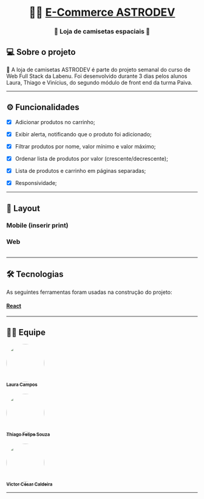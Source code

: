 <h1 align="center">
     🛒🚀 <a href="#" alt="site do projeto"> E-Commerce ASTRODEV </a> 
</h1>

<h3 align="center">
    🛒 Loja de camisetas espaciais 🚀
</h3>



## 💻 Sobre o projeto

🚀 A loja de camisetas ASTRODEV é parte do projeto semanal do curso de Web Full Stack da Labenu. 
Foi desenvolvido durante 3 dias pelos alunos Laura, Thiago e Vinícius, do segundo módulo de front end da turma Paiva.

---

## ⚙️ Funcionalidades

  - [x] Adicionar produtos no carrinho;
  - [x] Exibir alerta, notificando que o produto foi adicionado; 
  - [x] Filtrar produtos por nome, valor mínimo e valor máximo;
  - [x] Ordenar lista de produtos por valor (crescente/decrescente);
  - [x] Lista de produtos e carrinho em páginas separadas;
  - [x] Responsividade; 
 

---

## 🎨 Layout

### Mobile (inserir print)

<p align="center">
  


</p>

### Web

<p align="center" style="display: flex; align-items: flex-start; justify-content: center;">
 
</p>

---

## 🛠 Tecnologias

As seguintes ferramentas foram usadas na construção do projeto:

#### [React](https://reactjs.org/)  


---

## 👨‍💻 Equipe


<a href="https://github.com/lausmpc">
 <img style="border-radius: 50%;" src="https://avatars.githubusercontent.com/u/81258211?v=4" width="100px;" alt=""/>
 <br />
 <sub><b>Laura Campos</b></sub></a> <a href="https://github.com/lausmpc" title="github"></a>
 <br>
 <br>

<a href="https://github.com/thiago-felipe-99">
 <img style="border-radius: 50%;" src="https://avatars.githubusercontent.com/u/77975911?v=4" width="100px;" alt=""/>
 <br>
 <sub><b>Thiago Felipe Souza</b></sub></a> <a href="https://github.com/thiago-felipe-99" title="github"></a>
 <br>
 <br>

<a href="https://github.com/VictorCCal22">
 <img style="border-radius: 50%;" src="https://avatars.githubusercontent.com/u/81269490?v=4" width="100px;" alt=""/>
 <br />
 <sub><b>Victor César Caldeira</b></sub></a> <a href="https://github.com/VictorCCal22" title="github"></a>
 <br>
 

---

